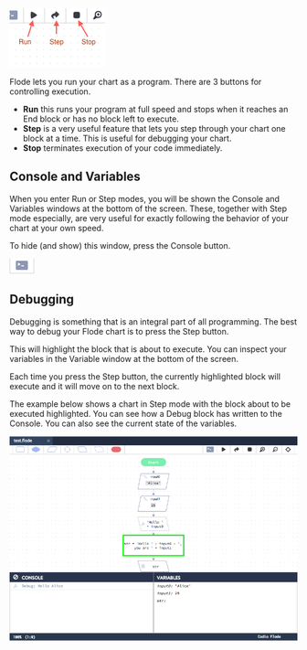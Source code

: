 ![](.guides/img/run.png)

Flode lets you run your chart as a program. There are 3 buttons for controlling execution.

- **Run** this runs your program at full speed and stops when it reaches an End block or has no block left to execute.
- **Step** is a very useful feature that lets you step through your chart one block at a time. This is useful for debugging your chart.
- **Stop** terminates execution of your code immediately.

## Console and Variables
When you enter Run or Step modes, you will be shown the Console and Variables windows at the bottom of the screen. These, together with Step mode especially, are very useful for exactly following the behavior of your chart at your own speed.

To hide (and show) this window, press the Console button.

![](.guides/img/console.png)

## Debugging
Debugging is something that is an integral part of all programming. The best way to debug your Flode chart is to press the Step button.

This will highlight the block that is about to execute. You can inspect your variables in the Variable window at the bottom of the screen.

Each time you press the Step button, the currently highlighted block will execute and it will move on to the next block.

The example below shows a chart in Step mode with the block about to be executed highlighted. You can see how a Debug block has written to the Console. You can also see the current state of the variables.

![](.guides/img/step.png)